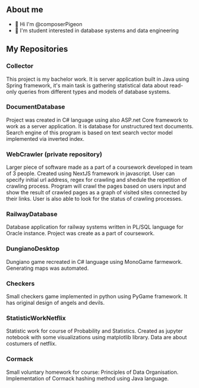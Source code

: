 ## About me

- 👋 Hi I'm @composerPigeon 
- 👀 I'm student interested in database systems and data engineering

## My Repositories

### Collector
This project is my bachelor work. It is server application built in Java using Spring framework, it's main task is gathering statistical data about read-only queries from different types and models of database systems.

### DocumentDatabase
Project was created in C# language using also ASP.net Core framework to work as a server application. It is database for unstructured text documents. Search engine of this program is based on text search vector model implemented via inverted index.

### WebCrawler (private repository)
Larger piece of software made as a part of a coursework developed in team of 3 people. Created using NextJS framework in javascript. User can specify initial url address, regex for crawling and shedule the repetition of crawling process. Program will crawl the pages based on users input and show the result of crawled pages as a graph of visited sites connected by their links. User is also able to look for the status of crawling processes.

### RailwayDatabase
Database application for railway systems written in PL/SQL language for Oracle instance. Project was create as a part of coursework.

### DungianoDesktop
Dungiano game recreated in C# language using MonoGame farmework. Generating maps was automated.

### Checkers
Small checkers game implemented in python using PyGame framework. It has original design of angels and devils.

### StatisticWorkNetflix
Statistic work for course of Probability and Statistics. Created as jupyter notebook with some visualizations using matplotlib library. Data are about costumers of netflix.

### Cormack
Small voluntary homework for course: Principles of Data Organisation. Implementation of Cormack hashing method using Java language.
